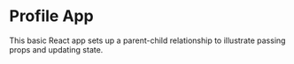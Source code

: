 # Profile App
This basic React app sets up a parent-child relationship to illustrate passing props and updating state. 